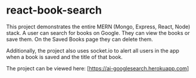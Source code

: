 # react-book-search

This project demonstrates the entire MERN (Mongo, Express, React, Node) stack. A user can search for books on Google. They can view the books or save them. On the Saved Books page they can delete them.

Additionally, the project also uses socket.io to alert all users in the app when a book is saved and the title of that book.

The project can be viewed here: [https://ai-googlesearch.herokuapp.com]